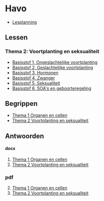 # Havo

* [Lesplanning](lesplanning.md)

## Lessen


### Thema 2: Voortplanting en seksualiteit
- [Basisstof 1, Ongeslachtelijke voortplanting](lessen/t2b1.md)
- [Basisstof 2, Geslachtelijke voortplanting](lessen/t2b2.md)
- [Basisstof 3, Hormonen](lessen/t2b3.md)
- [Basisstof 4, Zwanger](lessen/t2b4.md)
- [Basisstof 5, Seksualiteit](lessen/t2b5.md)
- [Basisstof 6, SOA's en geboorteregeling](lessen/t2b6.md)


<!--
### Thema 1: Inleiding in de biologie

- [Basisstof 1, Biologie is overal](lessen/t1b1.md)
- [Basisstof 2, Organisme, weefsels en cellen](lessen/t1b2.md)
- [Basisstof 3, Plantaardige en dierlijke cellen](lessen/t1b3.md)
- [Basisstof 4, Organellen](lessen/t1b4.md)
- [Basisstof 5, Transport door membranen](lessen/t1b5.md)
- [Basisstof 6, Natuurwetenschappelijk onderzoek](lessen/t1b6.md)
- [Toets](toetsen/t1toets.md)

## Boek
! deze is eruit gehaald ivm copyright
* [Biologie Voor Jou HAVO 4a](boek/BVJ_H_4A_Boek.docx)
* [Biologie Voor Jou HAVO 4b](boek/BVJ_H_4B_Boek.docx)
-->


## Begrippen

* [Thema 1 Organen en cellen](begrippen/Bvj-4havo-T1-begrippenlijst.docx)
* [Thema 2 Voortplanting en seksualiteit](begrippen/Bvj-4havo-T2-begrippenlijst.docx)

## Antwoorden

#### docx

1. [Thema 1 Organen en cellen](antwoorden/7_0_bvj_havo_4a_uitwerkingen_t1.docx)
1. [Thema 2 Voortplanting en seksualiteit](antwoorden/7_0_bvj_havo_4a_uitwerkingen_t2.docx)

### pdf

2. [Thema 1 Organen en cellen](antwoorden/7_0_bvj_havo_4a_uitwerkingen_t1.pdf)
2. [Thema 2 Voortplanting en seksualiteit](antwoorden/7_0_bvj_havo_4a_uitwerkingen_t2.pdf)

